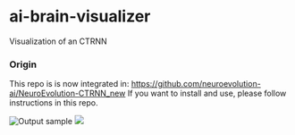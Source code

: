 # ai-brain-visualizer
Visualization of an CTRNN

### Origin
This repo is is now integrated in: https://github.com/neuroevolution-ai/NeuroEvolution-CTRNN_new
If you want to install and use, please follow instructions in this repo.

![Output sample](https://github.com/qualityland27/ai-brain-visualizer/raw/master/demo_brainVisualizer.gif) 
![](name-of-giphy.gif)
